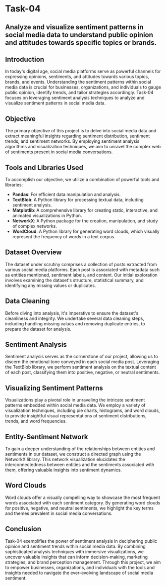 # Task-04 
## Analyze and visualize sentiment patterns in social media data to understand public opinion and attitudes towards specific topics or brands.

## Introduction
In today's digital age, social media platforms serve as powerful channels for expressing opinions, sentiments, and attitudes towards various topics, brands, and events. Understanding the sentiment patterns within social media data is crucial for businesses, organizations, and individuals to gauge public opinion, identify trends, and tailor strategies accordingly. Task-04 focuses on leveraging sentiment analysis techniques to analyze and visualize sentiment patterns in social media data.

## Objective
The primary objective of this project is to delve into social media data and extract meaningful insights regarding sentiment distribution, sentiment trends, and sentiment networks. By employing sentiment analysis algorithms and visualization techniques, we aim to unravel the complex web of sentiments present in social media conversations.

## Tools and Libraries Used
To accomplish our objective, we utilize a combination of powerful tools and libraries:
- **Pandas**: For efficient data manipulation and analysis.
- **TextBlob**: A Python library for processing textual data, including sentiment analysis.
- **Matplotlib**: A comprehensive library for creating static, interactive, and animated visualizations in Python.
- **NetworkX**: A Python package for the creation, manipulation, and study of complex networks.
- **WordCloud**: A Python library for generating word clouds, which visually represent the frequency of words in a text corpus.

## Dataset Overview
The dataset under scrutiny comprises a collection of posts extracted from various social media platforms. Each post is associated with metadata such as entities mentioned, sentiment labels, and content. Our initial exploration involves examining the dataset's structure, statistical summary, and identifying any missing values or duplicates.

## Data Cleaning
Before diving into analysis, it's imperative to ensure the dataset's cleanliness and integrity. We undertake several data cleaning steps, including handling missing values and removing duplicate entries, to prepare the dataset for analysis.

## Sentiment Analysis
Sentiment analysis serves as the cornerstone of our project, allowing us to discern the emotional tone conveyed in each social media post. Leveraging the TextBlob library, we perform sentiment analysis on the textual content of each post, classifying them into positive, negative, or neutral sentiments.

## Visualizing Sentiment Patterns
Visualizations play a pivotal role in unraveling the intricate sentiment patterns embedded within social media data. We employ a variety of visualization techniques, including pie charts, histograms, and word clouds, to provide insightful visual representations of sentiment distributions, trends, and word frequencies.

## Entity-Sentiment Network
To gain a deeper understanding of the relationships between entities and sentiments in our dataset, we construct a directed graph using the NetworkX library. This network visualization elucidates the interconnectedness between entities and the sentiments associated with them, offering valuable insights into sentiment dynamics.

## Word Clouds
Word clouds offer a visually compelling way to showcase the most frequent words associated with each sentiment category. By generating word clouds for positive, negative, and neutral sentiments, we highlight the key terms and themes prevalent in social media conversations.

## Conclusion
Task-04 exemplifies the power of sentiment analysis in deciphering public opinion and sentiment trends within social media data. By combining sophisticated analysis techniques with immersive visualizations, we uncover valuable insights that can inform decision-making, marketing strategies, and brand perception management. Through this project, we aim to empower businesses, organizations, and individuals with the tools and insights needed to navigate the ever-evolving landscape of social media sentiment.
